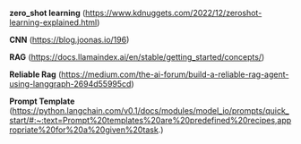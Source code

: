 **zero_shot learning**
(https://www.kdnuggets.com/2022/12/zeroshot-learning-explained.html)

**CNN**
(https://blog.joonas.io/196)

**RAG**
(https://docs.llamaindex.ai/en/stable/getting_started/concepts/)

**Reliable Rag**
(https://medium.com/the-ai-forum/build-a-reliable-rag-agent-using-langgraph-2694d55995cd)

**Prompt Template**
(https://python.langchain.com/v0.1/docs/modules/model_io/prompts/quick_start/#:~:text=Prompt%20templates%20are%20predefined%20recipes,appropriate%20for%20a%20given%20task.)